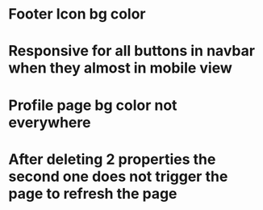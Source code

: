# Footer Icon bg color

# Responsive for all buttons in navbar when they almost in mobile view

# Profile page bg color not everywhere

# After deleting 2 properties the second one does not trigger the page to refresh the page
